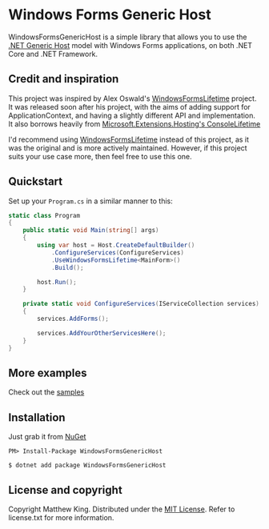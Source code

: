 # Windows Forms Generic Host

WindowsFormsGenericHost is a simple library that allows you to use the [.NET Generic Host](https://docs.microsoft.com/en-us/aspnet/core/fundamentals/host/generic-host) model with Windows Forms applications, on both .NET Core and .NET Framework.

## Credit and inspiration

This project was inspired by Alex Oswald's [WindowsFormsLifetime](https://github.com/alex-oswald/WindowsFormsLifetime) project. It was released soon after his project, with the aims of adding support for ApplicationContext, and having a slightly different API and implementation. It also borrows heavily from [Microsoft.Extensions.Hosting's ConsoleLifetime](https://github.com/aspnet/Hosting/blob/master/src/Microsoft.Extensions.Hosting/Internal/ConsoleLifetime.cs)

I'd recommend using [WindowsFormsLifetime](https://github.com/alex-oswald/WindowsFormsLifetime) instead of this project, as it was the original and is more actively maintained. However, if this project suits your use case more, then feel free to use this one.

## Quickstart

Set up your `Program.cs` in a similar manner to this:

```csharp
static class Program
{
    public static void Main(string[] args)
    {
        using var host = Host.CreateDefaultBuilder()
            .ConfigureServices(ConfigureServices)
            .UseWindowsFormsLifetime<MainForm>()
            .Build();

        host.Run();
    }

    private static void ConfigureServices(IServiceCollection services)
    {
        services.AddForms();

        services.AddYourOtherServicesHere();
    }
}
```

## More examples

Check out the [samples](/samples)

## Installation

Just grab it from [NuGet](https://www.nuget.org/packages/WindowsFormsGenericHost/)

```
PM> Install-Package WindowsFormsGenericHost
```

```
$ dotnet add package WindowsFormsGenericHost
```

## License and copyright

Copyright Matthew King.
Distributed under the [MIT License](http://opensource.org/licenses/MIT).
Refer to license.txt for more information.
